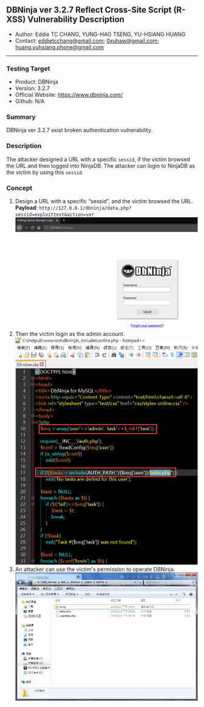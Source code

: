 ## DBNinja ver 3.2.7 Reflect Cross-Site Script (R-XSS) Vulnerability Description
- Author: Eddie TC CHANG, YUNG-HAO TSENG, YU-HSIANG HUANG
- Contact: eddietcchang@gmail.com; 0xuhaw@gmail.com; huang.yuhsiang.phone@gmail.com
---
### Testing Target
- Product: DBNinja
- Version: 3.2.7
- Official Website: https://www.dbninja.com/
- Github: N/A

### Summary
DBNinja ver 3.2.7 exist broken authentication vulnerability.

### Description
The attacker designed a URL with a specific `sessid`, if the victim browsed the URL and then logged into NinjaDB. The attacker can login to NinjaDB as the victim by using this `sessid`.
 
### Concept
1. Design a URL with a specific “sessid”, and the victim browsed the URL.  
 **Payload**: `http://127.0.0.1/dbninja/data.php?sessid=exploittest&action=ver`
![](./png/1.png)
2. Then the victim login as the admin account.
![](./png/2.png)
3. An attacker can use the victim's permission to operate DBNinja.
![](./png/3.png)
<!--stackedit_data:
eyJoaXN0b3J5IjpbLTE5MzQ5NDM5MDVdfQ==
-->